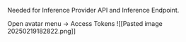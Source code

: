 
Needed for Inference Provider API and Inference Endpoint.

Open avatar menu -> Access Tokens
![[Pasted image 20250219182822.png]]